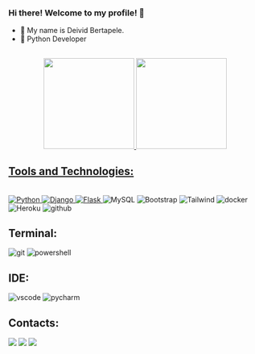 ### Hi there! Welcome to my profile! 👋

- 🔭 My name is Deivid Bertapele.
- 🌱 Python Developer

## 

<div align="center">
  <a href="https://github.com/DeividBertapele">
  <img height="180em" src="https://github-readme-stats.vercel.app/api?username=DeividBertapele&show_icons=true&theme=highcontrast&include_all_commits=true&count_private=true"/>
  <img height="180em" src="https://github-readme-stats.vercel.app/api/top-langs/?username=DeividBertapele&layout=compact&langs_count=7&theme=highcontrast"/>
</div>

## Tools and Technologies:
<div style="display: inline_block"><br>

 <img src="https://img.shields.io/badge/Python-14354C?style=for-the-badge&logo=python&logoColor=white" alt="Python" /> 
  <img src="https://img.shields.io/badge/Django-092E20?style=for-the-badge&logo=django&logoColor=white" alt="Django" />
 <img src="https://img.shields.io/badge/Flask-000000?style=for-the-badge&logo=flask&logoColor=white" alt="Flask" /> </a> 
 <img src="https://img.shields.io/badge/MySQL-005C84?style=for-the-badge&logo=mysql&logoColor=white" alt="MySQL" w/>
 <img src="https://img.shields.io/badge/Bootstrap-563D7C?style=for-the-badge&logo=bootstrap&logoColor=white" alt="Bootstrap" />
 <img src="https://img.shields.io/badge/Tailwind_CSS-38B2AC?style=for-the-badge&logo=tailwind-css&logoColor=white" alt="Tailwind" />
 <img src="https://img.shields.io/badge/docker-%230db7ed.svg?style=for-the-badge&logo=docker&logoColor=white" alt="docker" />
  
 <img src="https://img.shields.io/badge/Heroku-430098?style=for-the-badge&logo=heroku&logoColor=white" alt="Heroku" />
 <img src="https://img.shields.io/badge/GitHub-100000?style=for-the-badge&logo=github&logoColor=white" alt="github" /> 
 
 ## Terminal:
 <img src="https://img.shields.io/badge/GIT-E44C30?style=for-the-badge&logo=git&logoColor=white" alt="git" />
 <img src="https://img.shields.io/badge/powershell-5391FE?style=for-the-badge&logo=powershell&logoColor=white" alt="powershell" /> 


 
## IDE:
<img src="https://img.shields.io/badge/Visual_Studio_Code-0078D4?style=for-the-badge&logo=visual%20studio%20code&logoColor=white" alt="vscode"  />
<img src="https://img.shields.io/badge/PyCharm-000000.svg?&style=for-the-badge&logo=PyCharm&logoColor=white" alt="pycharm"  />
 
</div>
  
   
 ## Contacts:
  <div> 
  <a href="https://www.instagram.com/deivid__bertapele/" target="_blank"><img src="https://img.shields.io/badge/-Instagram-%23E4405F?style=for-the-badge&logo=instagram&logoColor=white" target="_blank"></a>
<a href = "mailto:deividbertapele@gmail.com"><img src="https://img.shields.io/badge/-Gmail-%23333?style=for-the-badge&logo=gmail&logoColor=white" target="_blank"></a>
 <a href="https://www.linkedin.com/in/deivid-bertapele-5b9368101/" target="_blank"><img src="https://img.shields.io/badge/-LinkedIn-%230077B5?style=for-the-badge&logo=linkedin&logoColor=white" target="_blank"></a> 

    
